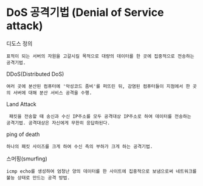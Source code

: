 # DoS 공격기법 (Denial of Service attack)

디도스 정의 

    표적이 되는 서버의 자원을 고갈시킬 목적으로 대량의 데이터를 한 곳에 집중적으로 전송하는 공격기법.

​DDoS(Distributed DoS)

    여러 곳에 분산된 컴퓨터에 '악성코드 좀비'를 퍼뜨린 뒤, 감염된 컴퓨터들이 지점에서 한 곳의 서버에 대해 분산 서비스 공격을 수행. 


Land Attack

     패킷을 전송할 때 송신과 수신 IP주소를 모두 공격대상 IP주소로 하여 데이터를 전송하는 공격기법. 공격대상은 자신에게 무한히 응답하된다.

ping of death

    하나의 패킷 사이즈를 크게 하여 수신 측의 부하가 크게 하는 공격기법.

스머핑(smurfing)

    icmp echo를 생성하여 엄청난 양의 데이터를 한 사이트에 집중적으로 보냄으로써 네트워크를 불능 상태로 만드는 공격 방법.